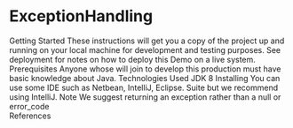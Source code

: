 # ExceptionHandling
Getting Started
    These instructions will get you a copy of the project up and running on your local machine for development and testing purposes. See deployment for notes on how to deploy this Demo on a live system.
Prerequisites
    Anyone whose will join to develop this production must have basic knowledge about Java.
Technologies Used
    JDK 8
Installing
    You can use some IDE such as Netbean, IntelliJ, Eclipse. Suite but we recommend using IntelliJ.
Note
    We suggest returning an exception rather than a null or error_code  
References

    

